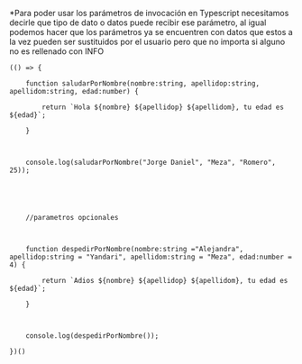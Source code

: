 *Para poder usar los parámetros de invocación en Typescript necesitamos decirle que tipo de dato o datos puede recibir ese parámetro, al igual podemos hacer que los parámetros ya se encuentren con datos que estos a la vez pueden ser sustituidos por el usuario pero que no importa si alguno no es rellenado con INFO

```TS
(() => {

    function saludarPorNombre(nombre:string, apellidop:string, apellidom:string, edad:number) {

        return `Hola ${nombre} ${apellidop} ${apellidom}, tu edad es ${edad}`;

    }

  

    console.log(saludarPorNombre("Jorge Daniel", "Meza", "Romero", 25));

  
  
  

    //parametros opcionales

  

    function despedirPorNombre(nombre:string ="Alejandra", apellidop:string = "Yandari", apellidom:string = "Meza", edad:number = 4) {

        return `Adios ${nombre} ${apellidop} ${apellidom}, tu edad es ${edad}`;

    }

  

    console.log(despedirPorNombre());

})()
```
